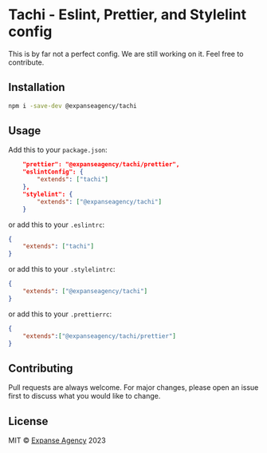 # Tachi - Eslint, Prettier, and Stylelint config

This is by far not a perfect config. We are still working on it. Feel free to contribute.

## Installation

```bash
npm i -save-dev @expanseagency/tachi
```

## Usage

Add this to your `package.json`:
```json
    "prettier": "@expanseagency/tachi/prettier",
    "eslintConfig": {
        "extends": ["tachi"]
    },
    "stylelint": {
        "extends": ["@expanseagency/tachi"]
    }
```

or add this to your `.eslintrc`:
```json
{
    "extends": ["tachi"]
}
```

or add this to your `.stylelintrc`:
```json
{
    "extends": ["@expanseagency/tachi"]
}
```

or add this to your `.prettierrc`:
```json
{
    "extends":["@expanseagency/tachi/prettier"]
}
```

## Contributing

Pull requests are always welcome. For major changes, please open an issue first to discuss what you would like to change.

## License

MIT © [Expanse Agency](https://expanse.so) 2023
